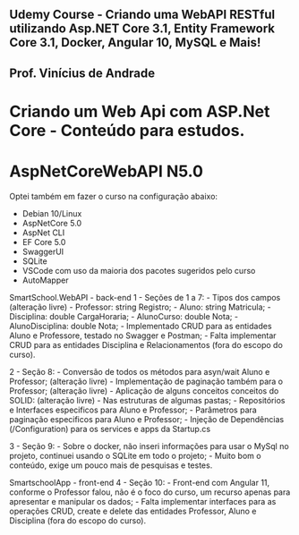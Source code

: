 ## Udemy Course - Criando uma WebAPI RESTful utilizando Asp.NET Core 3.1, Entity Framework Core 3.1, Docker, Angular 10, MySQL e Mais!
## Prof. Vinícius de Andrade
# Criando um Web Api com ASP.Net Core - Conteúdo para estudos.

# AspNetCoreWebAPI N5.0

Optei também em fazer o curso na configuração abaixo:
- Debian 10/Linux
- AspNetCore 5.0
- AspNet CLI
- EF Core 5.0
- SwaggerUI
- SQLite
- VSCode com uso da maioria dos pacotes sugeridos pelo curso
- AutoMapper


SmartSchool.WebAPI - back-end
1 - Seções de 1 a 7:
    - Tipos dos campos (alteração livre)
        - Professor: string Registro;
        - Aluno: string Matricula;
        - Disciplina: double CargaHoraria;
        - AlunoCurso: double Nota;
        - AlunoDisciplina: double Nota;
        - Implementado CRUD para as entidades Aluno e Professore, testado no Swagger e Postman;
    - Falta implementar CRUD para as entidades Disciplina e Relacionamentos (fora do escopo do curso).

2 - Seção 8:
    - Conversão de todos os métodos para asyn/wait Aluno e Professor; (alteração livre)
    - Implementação de paginação também para o Professor; (alteração livre)
    - Aplicação de alguns conceitos conceitos do SOLID: (alteração livre)
        - Nas estruturas de algumas pastas;
        - Repositórios e Interfaces especificos para Aluno e Professor;
        - Parâmetros para paginação especificos para Aluno e Professor;
        - Injeção de Dependências (/Configuration) para os services e apps da Startup.cs

3 - Seção 9:
    - Sobre o docker, não inseri informações para usar o MySql no projeto, continuei usando o SQLite em todo o projeto;
    - Muito bom o conteúdo, exige um pouco mais de pesquisas e testes.

SmartschoolApp - front-end
4 - Seção 10:
    - Front-end com Angular 11, conforme o Professor falou, não é o foco do curso, um recurso apenas para apresentar e manipular os dados;
    - Falta implementar interfaces para as operações CRUD, create e delete das entidades Professor, Aluno e Disciplina (fora do escopo do curso).

        